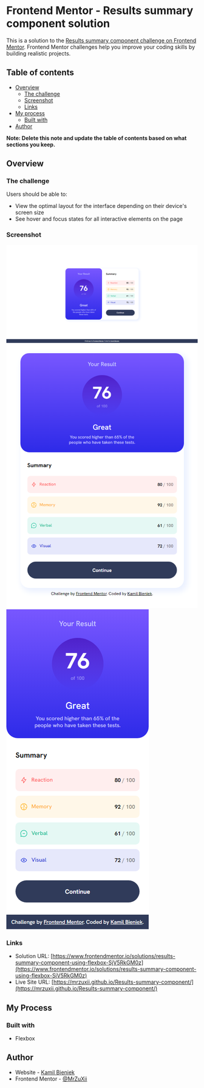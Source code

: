 # Frontend Mentor - Results summary component solution

This is a solution to the [Results summary component challenge on Frontend Mentor](https://www.frontendmentor.io/challenges/results-summary-component-CE_K6s0maV). Frontend Mentor challenges help you improve your coding skills by building realistic projects.

## Table of contents

- [Overview](#overview)
  - [The challenge](#the-challenge)
  - [Screenshot](#screenshot)
  - [Links](#links)
- [My process](#my-process)
  - [Built with](#built-with)
- [Author](#author)

**Note: Delete this note and update the table of contents based on what sections you keep.**

## Overview

### The challenge

Users should be able to:

- View the optimal layout for the interface depending on their device's screen size
- See hover and focus states for all interactive elements on the page

### Screenshot

![](./design/screenshots/screencapture-127-0-0-1-5500-index-html-2023-04-12-20_42_18.png)
![](./design/screenshots/screencapture-127-0-0-1-5500-index-html-2023-04-12-20_45_16.png)
![](./design/screenshots/screencapture-127-0-0-1-5500-index-html-2023-04-12-20_44_29.png)

### Links

- Solution URL: [https://www.frontendmentor.io/solutions/results-summary-component-using-flexbox-SjV5RkGM0z](https://www.frontendmentor.io/solutions/results-summary-component-using-flexbox-SjV5RkGM0z)
- Live Site URL: [https://mrzuxii.github.io/Results-summary-component/](https://mrzuxii.github.io/Results-summary-component/)

## My Process

### Built with

- Flexbox

## Author

- Website - [Kamil Bieniek](https://www.kamilbieniek.pl/)
- Frontend Mentor - [@MrZuXii](https://www.frontendmentor.io/profile/MrZuXii)
